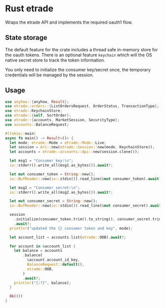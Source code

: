 # Rust etrade

Wraps the etrade API and implements the required oauth1 flow.

## State storage

The default feature for the crate includes a thread safe in-memory store for the oauth tokens.
There is an optional feature `keychain` which will the OS native secret store to track the token information.

You only need to initialize the consumer key/secret once, the temporary credentials will be managed by the session.

## Usage

```rust
use anyhow::{anyhow, Result};
use etrade::orders::{ListOrdersRequest, OrderStatus, TransactionType};
use etrade::KeychainStore;
use etrade::{self, SortOrder};
use etrade::{accounts, MarketSession, SecurityType};
use accounts::BalanceRequest;

#[tokio::main]
async fn main() -> Result<()> {
  let mode: etrade::Mode = etrade::Mode::Live;
  let session = Arc::new(etrade::Session::new(mode, KeychainStore));
  let accounts = etrade::accounts::Api::new(session.clone());

  let msg1 = "Consumer key:\n";
  io::stderr().write_all(msg1.as_bytes()).await?;

  let mut consumer_token = String::new();
  io::BufReader::new(io::stdin()).read_line(&mut consumer_token).await?;

  let msg2 = "Consumer secret:\n";
  io::stderr().write_all(msg2.as_bytes()).await?;

  let mut consumer_secret = String::new();
  io::BufReader::new(io::stdin()).read_line(&mut consumer_secret).await?;

  session
    .initialize(consumer_token.trim().to_string(), consumer_secret.trim().to_string())
    .await?;
  println!("updated the {} consumer token and key", mode);

  let account_list = accounts.list(etrade::OOB).await?;

  for account in &account_list {
    let balance = accounts
        .balance(
          &account.account_id_key,
          BalanceRequest::default(),
          etrade::OOB,
        )
        .await?;
    println!("{:?}", balance);
  }

  Ok(())
}
```